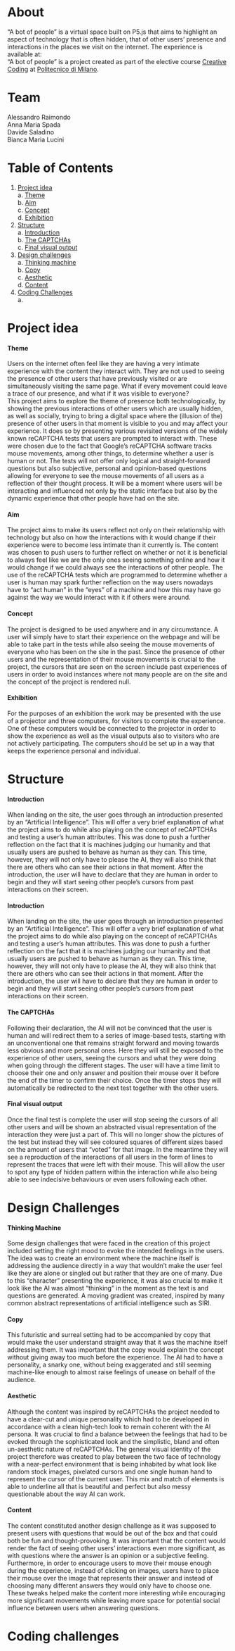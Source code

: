 # About
“A bot of people” is a virtual space built on P5.js that aims to highlight an aspect of technology that is often hidden, that of other users’ presence and interactions in the places we visit on the internet. The experience is available at: <br>
“A bot of people” is a project created as part of the elective course [Creative Coding](https://drawwithcode.github.io/) at [Politecnico di Milano](https://www11.ceda.polimi.it/schedaincarico/schedaincarico/controller/scheda_pubblica/SchedaPublic.do?&evn_default=evento&c_classe=696598&__pj0=0&__pj1=3ed8420c42c849845b5caa3de626e8fc).

# Team
Alessandro Raimondo <br>
Anna Maria Spada <br>
Davide Saladino <br>
Bianca Maria Lucini

# Table of Contents
1. [Project idea](#project-idea)<br> 
a. [Theme](#theme)<br>
b. [Aim](#aim)<br>
c. [Concept](#concept)<br>
d. [Exhibition](#exhibition)<br>
2. [Structure](#structure)<br>
a. [Introduction](#introduction)<br>
b. [The CAPTCHAs](#the-captchas)<br>
c. [Final visual output](#final-visual-output)<br>
3. [Design challenges](#design-challenges)<br>
a. [Thinking machine](#thinking-machine)<br>
b. [Copy](#copy)<br>
c. [Aesthetic](#aesthetic)<br>
d. [Content](#content)<br>
4. [Coding Challenges](#coding-challenges)<br>
a. 

# Project idea
#### Theme
Users on the internet often feel like they are having a very intimate experience with the content they interact with. They are not used to seeing the presence of other users that have previously visited or are simultaneously visiting the same page. What if every movement could leave a trace of our presence, and what if it was visible to everyone?<br>
This project aims to explore the theme of presence both technologically, by showing the previous interactions of other users which are usually hidden, as well as socially, trying to bring a digital space where the (illusion of the) presence of other users in that moment is visible to you and may affect your experience. It does so by presenting various revisited versions of the widely known reCAPTCHA tests that users are prompted to interact with. These were chosen due to the fact that Google’s reCAPTCHA software tracks mouse movements, among other things, to determine whether a user is human or not. The tests will not offer only logical and straight-forward questions but also subjective, personal and opinion-based questions allowing for everyone to see the mouse movements of all users as a reflection of their thought process. It will be a moment where users will be interacting and influenced not only by the static interface but also by the dynamic experience that other people have had on the site.

#### Aim
The project aims to make its users reflect not only on their relationship with technology but also on how the interactions with it would change if their experience were to become less intimate than it currently is. The content was chosen to push users to further reflect on whether or not it is beneficial to always feel like we are the only ones seeing something online and how it would change if we could always see the interactions of other people. The use of the reCAPTCHA tests which are programmed to determine whether a user is human may spark further reflection on the way users nowadays have to “act human” in the “eyes” of a machine and how this may have go against the way we would interact with it if others were around.

#### Concept
The project is designed to be used anywhere and in any circumstance. A user will simply have to start their experience on the webpage and will be able to take part in the tests while also seeing the mouse movements of everyone who has been on the site in the past. Since the presence of other users and the representation of their mouse movements is crucial to the project, the cursors that are seen on the screen include past experiences of users in order to avoid instances where not many people are on the site and the concept of the project is rendered null.

#### Exhibition
For the purposes of an exhibition the work may be presented with the use of a projector and three computers, for visitors to complete the experience. One of these computers would be connected to the projector in order to show the experience as well as the visual outputs also to visitors who are not actively participating. The computers should be set up in a way that keeps the experience personal and individual.

# Structure
#### Introduction
When landing on the site, the user goes through an introduction presented by an “Artificial Intelligence”. This will offer a very brief explanation of what the project aims to do while also playing on the concept of reCAPTCHAs and testing a user’s human attributes. This was done to push a further reflection on the fact that it is machines judging our humanity and that usually users are pushed to behave as human as they can. This time, however, they will not only have to please the AI, they will also think that there are others who can see their actions in that moment. After the introduction, the user will have to declare that they are human in order to begin and they will start seeing other people’s cursors from past interactions on their screen.

#### Introduction
When landing on the site, the user goes through an introduction presented by an “Artificial Intelligence”. This will offer a very brief explanation of what the project aims to do while also playing on the concept of reCAPTCHAs and testing a user’s human attributes. This was done to push a further reflection on the fact that it is machines judging our humanity and that usually users are pushed to behave as human as they can. This time, however, they will not only have to please the AI, they will also think that there are others who can see their actions in that moment. After the introduction, the user will have to declare that they are human in order to begin and they will start seeing other people’s cursors from past interactions on their screen.

#### The CAPTCHAs
Following their declaration, the AI will not be convinced that the user is human and will redirect them to a series of image-based tests, starting with an unconventional one that remains straight forward and moving towards less obvious and more personal ones. Here they will still be exposed to the experience of other users, seeing the cursors and what they were doing when going through the different stages. The user will have a time limit to choose their one and only answer and position their mouse over it before the end of the timer to confirm their choice. Once the timer stops they will automatically be redirected to the next test together with the other users.

#### Final visual output
Once the final test is complete the user will stop seeing the cursors of all other users and will be shown an abstracted visual representation of the interaction they were just a part of. This will no longer show the pictures of the test but instead they will see coloured squares of different sizes based on the amount of users that “voted” for that image. In the meantime they will see a reproduction of the interactions of all users in the form of lines to represent the traces that were left with their mouse. This will allow the user to spot any type of hidden pattern within the interaction while also being able to see indecisive behaviours or even users following each other.

# Design Challenges
#### Thinking Machine
Some design challenges that were faced in the creation of this project included setting the right mood to evoke the intended feelings in the users. The idea was to create an environment where the machine itself is addressing the audience directly in a way that wouldn’t make the user feel like they are alone or singled out but rather that they are one of many. Due to this “character” presenting the experience, it was also crucial to make it look like the AI was almost “thinking” in the moment as the text is and questions are generated. A moving gradient was created, inspired by many common abstract representations of artificial intelligence such as SIRI. 

#### Copy
This futuristic and surreal setting had to be accompanied by copy that would make the user understand straight away that it was the machine itself addressing them. It was important that the copy would explain the concept without giving away too much before the experience. The AI had to have a personality, a snarky one, without being exaggerated and still seeming machine-like enough to almost raise feelings of unease on behalf of the audience.

#### Aesthetic
Although the content was inspired by reCAPTCHAs the project needed to have a clear-cut and unique personality which had to be developed in accordance with a clean high-tech look to remain coherent with the AI persona. It was crucial to find a balance between the feelings that had to be evoked through the sophisticated look and the simplistic, bland and often un-aesthetic nature of reCAPTCHAs. The general visual identity of the project therefore was created to play between the two face of technology with a near-perfect environment that is being inhabited by what look like random stock images, pixelated cursors and one single human hand to represent the cursor of the current user. This mix and match of elements is able to underline all that is beautiful and perfect but also messy questionable about the way AI can work.

#### Content
The content constituted another design challenge as it was supposed to present users with questions that would be out of the box and that could both be fun and thought-provoking. It was important that the content would render the fact of seeing other users’ interactions even more significant, as with questions where the answer is an opinion or a subjective feeling. Furthermore, in order to encourage users to move their mouse enough during the experience, instead of clicking on images, users have to place their mouse over the image that represents their answer and instead of choosing many different answers they would only have to choose one. These tweaks helped make the content more interesting while encouraging more significant movements while leaving more space for potential social influence between users when answering questions.

# Coding challenges
